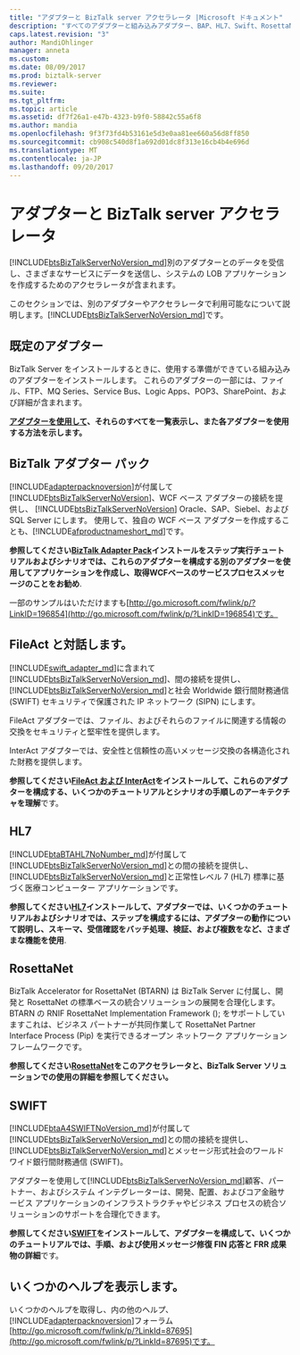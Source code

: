 ```yaml
---
title: "アダプターと BizTalk server アクセラレータ |Microsoft ドキュメント"
description: "すべてのアダプターと組み込みアダプター、BAP、HL7、Swift、RosettaNet、FileAct および InterAct を含む biztalk アクセラレータの概要"
caps.latest.revision: "3"
author: MandiOhlinger
manager: anneta
ms.custom: 
ms.date: 08/09/2017
ms.prod: biztalk-server
ms.reviewer: 
ms.suite: 
ms.tgt_pltfrm: 
ms.topic: article
ms.assetid: df7f26a1-e47b-4323-b9f0-58842c55a6f8
ms.author: mandia
ms.openlocfilehash: 9f3f73fd4b53161e5d3e0aa81ee660a56d8ff850
ms.sourcegitcommit: cb908c540d8f1a692d01dc8f313e16cb4b4e696d
ms.translationtype: MT
ms.contentlocale: ja-JP
ms.lasthandoff: 09/20/2017
---
```

# <a name="adapters-and-accelerators-in-biztalk-server"></a>アダプターと BizTalk server アクセラレータ
 [!INCLUDE[btsBizTalkServerNoVersion_md](../includes/btsbiztalkservernoversion-md.md)]別のアダプターとのデータを受信し、さまざまなサービスにデータを送信し、システムの LOB アプリケーションを作成するためのアクセラレータが含まれます。 
 
このセクションでは、別のアダプターやアクセラレータで利用可能なについて説明します。[!INCLUDE[btsBizTalkServerNoVersion_md](../includes/btsbiztalkservernoversion-md.md)]です。 

## <a name="out-of-the-box-adapters"></a>既定のアダプター
BizTalk Server をインストールするときに、使用する準備ができている組み込みのアダプターをインストールします。 これらのアダプターの一部には、ファイル、FTP、MQ Series、Service Bus、Logic Apps、POP3、SharePoint、および詳細が含まれます。

**[アダプターを使用して](../core/using-adapters.md)、それらのすべてを一覧表示し、また各アダプターを使用する方法を示します。**
 
## <a name="biztalk-adapter-pack"></a>BizTalk アダプター パック
[!INCLUDE[adapterpacknoversion](../includes/adapterpacknoversion-md.md)]が付属して[!INCLUDE[btsBizTalkServerNoVersion](../includes/btsbiztalkservernoversion-md.md)]、WCF ベース アダプターの接続を提供し、 [!INCLUDE[btsBizTalkServerNoVersion](../includes/btsbiztalkservernoversion-md.md)] Oracle、SAP、Siebel、および SQL Server にします。 使用して、独自の WCF ベース アダプターを作成することも、[!INCLUDE[afproductnameshort_md](../includes/afproductnameshort-md.md)]です。 

**参照してください[BizTalk Adapter Pack](../adapters-and-accelerators/biztalk-adapter-pack.md)インストールをステップ実行チュートリアルおよびシナリオでは、これらのアダプターを構成する別のアダプターを使用してアプリケーションを作成し、取得WCFベースのサービスプロセスメッセージのことをお勧め**. 

一部のサンプルはいただけますも[http://go.microsoft.com/fwlink/p/?LinkID=196854](http://go.microsoft.com/fwlink/p/?LinkID=196854)です。 

## <a name="fileact-and-interact"></a>FileAct と対話します。
[!INCLUDE[swift_adapter_md](../includes/swift-adapter-md.md)]に含まれて[!INCLUDE[btsBizTalkServerNoVersion_md](../includes/btsbiztalkservernoversion-md.md)]、間の接続を提供し、[!INCLUDE[btsBizTalkServerNoVersion_md](../includes/btsbiztalkservernoversion-md.md)]と社会 Worldwide 銀行間財務通信 (SWIFT) セキュリティで保護された IP ネットワーク (SIPN) にします。 

FileAct アダプターでは、ファイル、およびそれらのファイルに関連する情報の交換をセキュリティと堅牢性を提供します。 

InterAct アダプターでは、安全性と信頼性の高いメッセージ交換の各構造化された財務を提供します。 

**参照してください[FileAct および InterAct](../adapters-and-accelerators/fileact-interact/microsoft-biztalk-server-fileact-and-interact-adapters-documentation.md)をインストールして、これらのアダプターを構成する、いくつかのチュートリアルとシナリオの手順しのアーキテクチャを理解**です。 

## <a name="hl7"></a>HL7

[!INCLUDE[btaBTAHL7NoNumber_md](../includes/btabtahl7nonumber-md.md)]が付属して[!INCLUDE[btsBizTalkServerNoVersion_md](../includes/btsbiztalkservernoversion-md.md)]との間の接続を提供し、[!INCLUDE[btsBizTalkServerNoVersion_md](../includes/btsbiztalkservernoversion-md.md)]と正常性レベル 7 (HL7) 標準に基づく医療コンピューター アプリケーションです。

**参照してください[HL7](../adapters-and-accelerators/accelerator-hl7/microsoft-biztalk-accelerator-for-hl7-documentation.md)インストールして、アダプターでは、いくつかのチュートリアルおよびシナリオでは、ステップを構成するには、アダプターの動作について説明し、スキーマ、受信確認をバッチ処理、検証、および複数をなど、さまざまな機能を使用**.

## <a name="rosettanet"></a>RosettaNet
BizTalk Accelerator for RosettaNet (BTARN) は BizTalk Server に付属し、開発と RosettaNet の標準ベースの統合ソリューションの展開を合理化します。 BTARN の RNIF RosettaNet Implementation Framework (); をサポートしていますこれは、ビジネス パートナーが共同作業して RosettaNet Partner Interface Process (Pip) を実行できるオープン ネットワーク アプリケーション フレームワークです。 

**参照してください[RosettaNet](../adapters-and-accelerators/accelerator-rosettanet/microsoft-biztalk-accelerator-for-rosettanet-documentation.md)をこのアクセラレータと、BizTalk Server ソリューションでの使用の詳細を参照してください。** 

## <a name="swift"></a>SWIFT
[!INCLUDE[btaA4SWIFTNoVersion_md](../includes/btaa4swiftnoversion-md.md)]が付属して[!INCLUDE[btsBizTalkServerNoVersion_md](../includes/btsbiztalkservernoversion-md.md)]との間の接続を提供し、[!INCLUDE[btsBizTalkServerNoVersion_md](../includes/btsbiztalkservernoversion-md.md)]とメッセージ形式社会のワールドワイド銀行間財務通信 (SWIFT)。

アダプターを使用して[!INCLUDE[btsBizTalkServerNoVersion_md](../includes/btsbiztalkservernoversion-md.md)]顧客、パートナー、およびシステム インテグレーターは、開発、配置、およびコア金融サービス アプリケーションのインフラストラクチャやビジネス プロセスの統合ソリューションのサポートを合理化できます。

**参照してください[SWIFT](../adapters-and-accelerators/accelerator-swift/microsoft-biztalk-accelerator-for-swift-documentation.md)をインストールして、アダプターを構成して、いくつかのチュートリアルでは、手順、および使用メッセージ修復 FIN 応答と FRR 成果物の詳細**です。

## <a name="get-some-help"></a>いくつかのヘルプを表示します。 
いくつかのヘルプを取得し、内の他のヘルプ、[!INCLUDE[adapterpacknoversion](../includes/adapterpacknoversion-md.md)]フォーラム[http://go.microsoft.com/fwlink/p/?LinkId=87695](http://go.microsoft.com/fwlink/p/?LinkId=87695)です。
